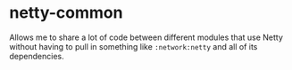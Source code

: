 # netty-common

Allows me to share a lot of code between different modules that use Netty without having to pull in something like `:network:netty` and all of its dependencies.
